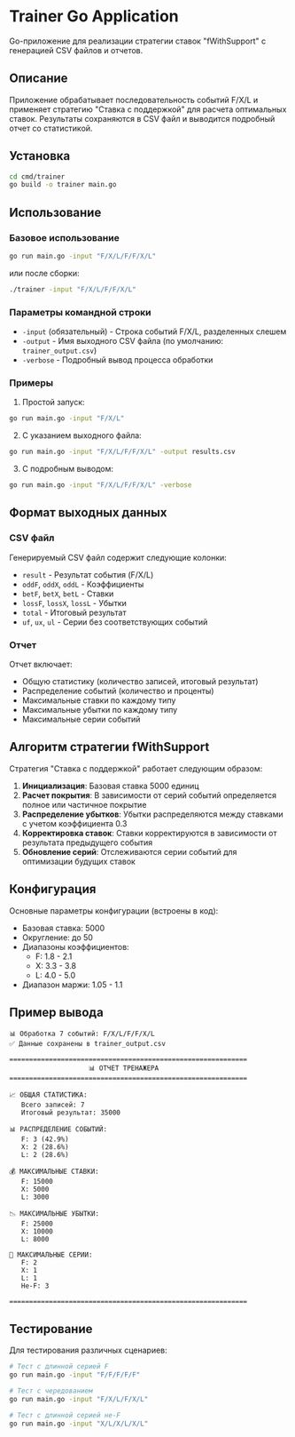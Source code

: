 # Trainer Go Application

Go-приложение для реализации стратегии ставок "fWithSupport" с генерацией CSV файлов и отчетов.

## Описание

Приложение обрабатывает последовательность событий F/X/L и применяет стратегию "Ставка с поддержкой" для расчета оптимальных ставок. Результаты сохраняются в CSV файл и выводится подробный отчет со статистикой.

## Установка

```bash
cd cmd/trainer
go build -o trainer main.go
```

## Использование

### Базовое использование

```bash
go run main.go -input "F/X/L/F/F/X/L"
```

или после сборки:

```bash
./trainer -input "F/X/L/F/F/X/L"
```

### Параметры командной строки

- `-input` (обязательный) - Строка событий F/X/L, разделенных слешем
- `-output` - Имя выходного CSV файла (по умолчанию: `trainer_output.csv`)
- `-verbose` - Подробный вывод процесса обработки

### Примеры

1. Простой запуск:
```bash
go run main.go -input "F/X/L"
```

2. С указанием выходного файла:
```bash
go run main.go -input "F/X/L/F/F/X/L" -output results.csv
```

3. С подробным выводом:
```bash
go run main.go -input "F/X/L/F/F/X/L" -verbose
```

## Формат выходных данных

### CSV файл

Генерируемый CSV файл содержит следующие колонки:
- `result` - Результат события (F/X/L)
- `oddF`, `oddX`, `oddL` - Коэффициенты
- `betF`, `betX`, `betL` - Ставки
- `lossF`, `lossX`, `lossL` - Убытки
- `total` - Итоговый результат
- `uf`, `ux`, `ul` - Серии без соответствующих событий

### Отчет

Отчет включает:
- Общую статистику (количество записей, итоговый результат)
- Распределение событий (количество и проценты)
- Максимальные ставки по каждому типу
- Максимальные убытки по каждому типу
- Максимальные серии событий

## Алгоритм стратегии fWithSupport

Стратегия "Ставка с поддержкой" работает следующим образом:

1. **Инициализация**: Базовая ставка 5000 единиц
2. **Расчет покрытия**: В зависимости от серий событий определяется полное или частичное покрытие
3. **Распределение убытков**: Убытки распределяются между ставками с учетом коэффициента 0.3
4. **Корректировка ставок**: Ставки корректируются в зависимости от результата предыдущего события
5. **Обновление серий**: Отслеживаются серии событий для оптимизации будущих ставок

## Конфигурация

Основные параметры конфигурации (встроены в код):
- Базовая ставка: 5000
- Округление: до 50
- Диапазоны коэффициентов:
  - F: 1.8 - 2.1
  - X: 3.3 - 3.8
  - L: 4.0 - 5.0
- Диапазон маржи: 1.05 - 1.1

## Пример вывода

```
📊 Обработка 7 событий: F/X/L/F/F/X/L
✅ Данные сохранены в trainer_output.csv

============================================================
                    📊 ОТЧЕТ ТРЕНАЖЕРА
============================================================

📈 ОБЩАЯ СТАТИСТИКА:
   Всего записей: 7
   Итоговый результат: 35000

📊 РАСПРЕДЕЛЕНИЕ СОБЫТИЙ:
   F: 3 (42.9%)
   X: 2 (28.6%)
   L: 2 (28.6%)

💰 МАКСИМАЛЬНЫЕ СТАВКИ:
   F: 15000
   X: 5000
   L: 3000

📉 МАКСИМАЛЬНЫЕ УБЫТКИ:
   F: 25000
   X: 10000
   L: 8000

🔄 МАКСИМАЛЬНЫЕ СЕРИИ:
   F: 2
   X: 1
   L: 1
   Не-F: 3

============================================================
```

## Тестирование

Для тестирования различных сценариев:

```bash
# Тест с длинной серией F
go run main.go -input "F/F/F/F/F"

# Тест с чередованием
go run main.go -input "F/X/L/F/X/L"

# Тест с длинной серией не-F
go run main.go -input "X/L/X/L/X/L"
